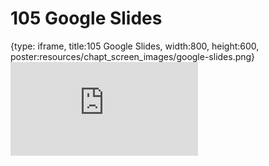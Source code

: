 # 105 Google Slides
 
{type: iframe, title:105 Google Slides, width:800, height:600, poster:resources/chapt_screen_images/google-slides.png}
![](https://datatrail-jhu.github.io/DataTrail_ReOrg/no_toc/google-slides.html)
 

 
